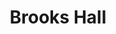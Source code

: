 ---
categories:
- '1971'
- '1975'
events:
- audio_id: null
  building: Brooks Hall
  categories: brooks-hall
  description: Arthur Clement graduated with a Bachelor's degree in Architecture.
  event_decade: '1970'
  event_id: '10'
  excerpt: Arthur Clement graduated with a Bachelor's degree in Architecture.
  iiif_crop: null
  image id (orig): '0001670'
  image_caption: null
  image_id: '0001670'
  image_type: null
  redirect_from: null
  start_date: 01/01/1971
  title: Arthur J. Clement, first African American graduate from the College of Design
  year: '1971'
- audio_id: null
  building: Brooks Hall
  categories: brooks-hall
  description: Philip Freelon graduated with a Bachelor of Environmental Design in
    Architecture degree. Signature buildings his firm has designed include the Harvey
    B. Gantt Center for African-American Arts + Culture in Charlotte, the International
    Civil Rights Center & Museum in Greensboro, the Reginald F. Lewis Museum of Maryland
    African American History & Culture in Baltimore, and the Smithsonian National
    Museum of African American History and Culture on the National Mall in Washington,
    DC. In 2011 he was appointed to the U. S. Commission of Fine Arts.
  event_decade: '1970'
  event_id: '97'
  excerpt: Philip Freelon graduated with a Bachelor of Environmental Design in Architecture
    degree. Signature buildings his firm has designed include the Harvey B. Gantt
    Center for African-American Arts + Culture in Charlotte, the International Civil
    Rights Center & Museum in Greensboro, the Reginald F. Lewis Museum of Maryland
    African American History & Culture in Baltimore, and the Smithsonian National
    Museum of African American History and Culture on the National Mall in Washington,
    DC. In 2011 he was appointed to the U. S. Commission of Fine Arts.
  iiif_crop: https://iiif.lib.ncsu.edu/iiif/nubian-message-2002-11-05_0001/1463,4859,783,1171/full/0/default.jpg
  image id (orig): null
  image_caption: null
  image_id: null
  image_type: Cropped IIIF Image
  redirect_from: null
  start_date: 1/1/1975
  title: Philip Freelon graduated
  year: '1975'
lat: '35.7845'
layout: post
lng: '-78.664902'
order: 9
permalink: places/brooks-hall/
place: brooks-hall
title: Brooks Hall

---